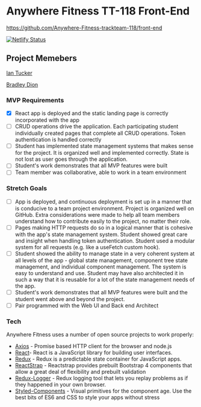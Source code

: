 # Anywhere Fitness TT-118 Front-End

https://github.com/Anywhere-Fitness-trackteam-118/front-end

[![Netlify Status](https://api.netlify.com/api/v1/badges/674f7275-c11f-49b6-bc6b-3dc2d4b5ad68/deploy-status)](https://app.netlify.com/sites/admiring-wilson-f2c537/deploys)

## Project Memebers
[Ian Tucker](https://github.com/Iandecisiv)

[Bradley Dion](https://github.com/Bradleydion)

### MVP Requirements

* [X] React app is deployed and the static landing page is correctly incorporated with the app
* [ ] CRUD operations drive the application. Each participating student individually created pages that complete all CRUD operations. Token authentication is handled correctly 
* [ ] Student has implemented state management systems that makes sense for the project. It is organized well and implemented correctly. State is not lost as user goes through the application. 
* [ ] Student's work demonstrates that all MVP features were built
* [ ] Team member was collaborative, able to work in a team environment

### Stretch Goals

* [ ] App is deployed, and continuous deployment is set up in a manner that is conducive to a team project environment. Project is organized well on GitHub. Extra considerations were made to help all team members understand how to contribute easily to the project, no matter their role.
* [ ] Pages making HTTP requests do so in a logical manner that is cohesive with the app's state management system. Student showed great care and insight when handling token authentication. Student used a modular system for all requests (e.g. like a  useFetch custom hook).
* [ ] Student showed the ability to manage state in a very coherent system at all levels of the app - global state management, component tree state management, and individual component management. The system is easy to understand and use. Student may have also architected it in such a way that it is reusable for a lot of the state management needs of the app.
* [ ] Student's work demonstrates that all MVP features were built and the student went above and beyond the project.
* [ ] Pair programmed with the Web UI and Back end Architect

### Tech

Anywhere Fitness uses a number of open source projects to work properly:

* [Axios]( https://github.com/axios/axios) - Promise based HTTP client for the browser and node.js
* [React](https://github.com/facebook/react)- React is a JavaScript library for building user interfaces.
* [Redux](https://github.com/reduxjs/redux) - Redux is a predictable state container for JavaScript apps.
* [ReactStrap](https://reactstrap.github.io/) - Reactstrap provides prebuilt Bootstrap 4 components that allow a great deal of flexibility and prebuilt validation
* [Redux-Logger](https://github.com/LogRocket/redux-logger) -  Redux logging tool that lets you replay problems as if they happened in your own browser. 
* [Styled-Components](https://github.com/styled-components/styled-components) - Visual primitives for the component age. Use the best bits of ES6 and CSS to style your apps without stress
